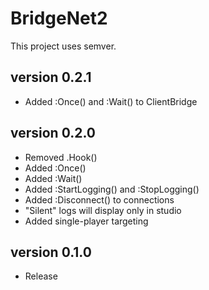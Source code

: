# BridgeNet2

This project uses semver.

## version 0.2.1

- Added :Once() and :Wait() to ClientBridge

## version 0.2.0

- Removed .Hook()
- Added :Once()
- Added :Wait()
- Added :StartLogging() and :StopLogging()
- Added :Disconnect() to connections
- "Silent" logs will display only in studio
- Added single-player targeting

## version 0.1.0

- Release
